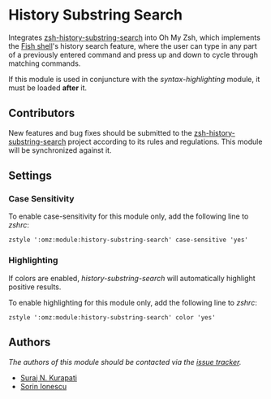 History Substring Search
========================

Integrates [zsh-history-substring-search][1] into Oh My Zsh, which implements
the [Fish shell][2]'s history search feature, where the user can type in any
part of a previously entered command and press up and down to cycle through
matching commands.

If this module is used in conjuncture with the *syntax-highlighting* module, it
must be loaded **after** it.

Contributors
------------

New features and bug fixes should be submitted to the
[zsh-history-substring-search][1] project according to its rules and
regulations. This module will be synchronized against it.

Settings
--------

### Case Sensitivity

To enable case-sensitivity for this module only, add the following line to
*zshrc*:

    zstyle ':omz:module:history-substring-search' case-sensitive 'yes'

### Highlighting

If colors are enabled, *history-substring-search* will automatically highlight
positive results.

To enable highlighting for this module only, add the following line to *zshrc*:

    zstyle ':omz:module:history-substring-search' color 'yes'

Authors
-------

*The authors of this module should be contacted via the [issue tracker][3].*

  - [Suraj N. Kurapati](https://github.com/sunaku)
  - [Sorin Ionescu](https://github.com/sorin-ionescu)

[1]: https://github.com/zsh-users/zsh-history-substring-search
[2]: http://fishshell.com
[3]: https://github.com/sorin-ionescu/oh-my-zsh/issues

